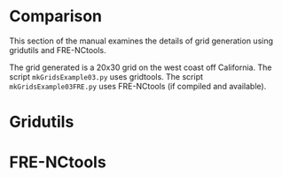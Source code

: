 # Comparison

This section of the manual examines the details of grid
generation using gridutils and FRE-NCtools.

The grid generated is a 20x30 grid on the west coast off
California.  The script `mkGridsExample03.py` uses
gridtools.  The script `mkGridsExample03FRE.py` uses
FRE-NCtools (if compiled and available).

# Gridutils

# FRE-NCtools
